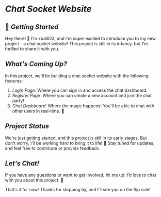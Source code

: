 # *Chat Socket Website*

## 🚀 *Getting Started*

Hey there! 👋 I'm xbal023, and I'm super excited to introduce you to my new project - a chat socket website! This project is still in its infancy, but I'm thrilled to share it with you.

## *What's Coming Up?*

In this project, we'll be building a chat socket website with the following features:

1. *Login Page*: Where you can sign in and access the chat dashboard.
2. *Register Page*: Where you can create a new account and join the chat party!
3. *Chat Dashboard*: Where the magic happens! You'll be able to chat with other users in real-time. 📱

## *Project Status*

We're just getting started, and this project is still in its early stages. But don't worry, I'll be working hard to bring it to life! 💪 Stay tuned for updates, and feel free to contribute or provide feedback.

## *Let's Chat!*

If you have any questions or want to get involved, hit me up! I'd love to chat with you about this project. 💬

That's it for now! Thanks for stopping by, and I'll see you on the flip side!